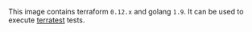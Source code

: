 This image contains terraform `0.12.x` and golang `1.9`. 
It can be used to execute [terratest](https://github.com/gruntwork-io/terratest) tests.  